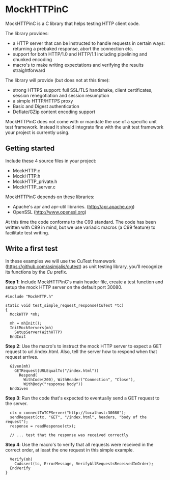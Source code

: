 MockHTTPinC
===========

MockHTTPinC is a C library that helps testing HTTP client code.

The library provides:
- a HTTP server that can be instructed to handle requests in certain ways: returning a prebaked response, abort the connection etc.
- support for both HTTP/1.0 and HTTP/1.1 including pipelining and chunked encoding
- macro's to make writing expectations and verifying the results straightforward

The library will provide (but does not at this time):
- strong HTTPS support: full SSL/TLS handshake, client certificates, session renegotiation and session resumption
- a simple HTTP/HTTPS proxy
- Basic and Digest authentication
- Deflate/GZip content encoding support

MockHTTPinC does not come with or mandate the use of a specific unit test framework. Instead it should integrate fine with the unit test framework your project is currently using.

Getting started
---------------

Include these 4 source files in your project:
- MockHTTP.c
- MockHTTP.h
- MockHTTP_private.h
- MockHTTP_server.c

MockHTTPinC depends on these libraries:
- Apache's apr and apr-util libraries. (http://apr.apache.org)
- OpenSSL (http://www.openssl.org)

At this time the code conforms to the C99 standard. The code has been written with C89 in mind, but we use variadic macros (a C99 feature) to facilitate test writing.

Write a first test
------------------

In these examples we will use the CuTest framework (https://github.com/asimjalis/cutest) as unit testing library, you'll recognize its functions by the *Cu* prefix.


**Step 1**: Include MockHTTPinC's main header file, create a test function and setup the mock HTTP server on the default port 30080.

    #include "MockHTTP.h"

    static void test_simple_request_response(CuTest *tc)
    {
      MockHTTP *mh;

      mh = mhInit();
      InitMockServers(mh)
        SetupServer(WithHTTP)
      EndInit

**Step 2**: Use the macro's to instruct the mock HTTP server to expect a GET request to url /index.html. Also, tell the server how to respond when that request arrives.

      Given(mh)
        GETRequest(URLEqualTo("/index.html"))
          Respond(
            WithCode(200), WithHeader("Connection", "Close"),
            WithBody("response body"))
      EndGiven

**Step 3**: Run the code that's expected to eventually send a GET request to the server.

      ctx = connectToTCPServer("http://localhost:30080");
      sendRequest(ctx, "GET", "/index.html", headers, "body of the request");
      response = readResponse(ctx);

      // ... test that the response was received correctly

**Step 4**: Use the macro's to verify that all requests were received in the correct order, at least the one request in this simple example.

      Verify(mh)
        CuAssert(tc, ErrorMessage, VerifyAllRequestsReceivedInOrder);
      EndVerify
    }
